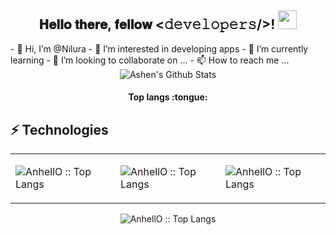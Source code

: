 <div align="center">
<h2> 𝐇𝐞𝐥𝐥𝐨 𝐭𝐡𝐞𝐫𝐞, 𝐟𝐞𝐥𝐥𝐨𝐰 <𝚍𝚎𝚟𝚎𝚕𝚘𝚙𝚎𝚛𝚜/>! <img src="https://github.com/Nilura/website/blob/master/img/Hi.gif" width="30px"></h2>
</div>
<div align="center" width="50">


</div>
- 👋 Hi, I’m @Nilura
- 👀 I’m interested in developing apps
- 🌱 I’m currently learning 
- 💞️ I’m looking to collaborate on ...
- 📫 How to reach me ...
<div align="center">
<img align="center" src="https://github-readme-stats.vercel.app/api?username=Nilura&include_all_commits=true&count_private=true&show_icons=true&line_height=20&title_color=7A7ADB&icon_color=2234AE&text_color=D3D3D3&bg_color=0,000000,130F40" alt="Ashen's Github Stats">
 
  </div>
 <h4 align="center">Top langs :tongue:</h4>
<h2>⚡ Technologies</h2>
<div align="center">
<table>
  <tr>
  <td><p><img src="https://camo.githubusercontent.com/b89bd9bf7b9de39f995f868b7e0f300998bd4cebcd9f49cb2bc6ad7ba5b11eed/68747470733a2f2f696d672e736869656c64732e696f2f62616467652f2d446172742d4533344632363f7374796c653d666c61742d737175617265266c6f676f3d44617274" alt="AnhellO :: Top Langs" /></p></td>

 <td><p><img src="https://camo.githubusercontent.com/cec92673ea713fa89ba2ae2033daf5851f6f39393ff5b93231aa707d424638d9/68747470733a2f2f696d672e736869656c64732e696f2f62616467652f2d4e6f64656a732d626c61636b3f7374796c653d666c61742d737175617265266c6f676f3d4e6f64652e6a73" alt="AnhellO :: Top Langs" /></p> </td>
 
 <td><p><img src="https://camo.githubusercontent.com/5ab7350f862f02c8f081b34d1ac1a02275ee7a793dc65f6c04ee56208dfb1656/68747470733a2f2f696d672e736869656c64732e696f2f62616467652f2d466c75747465722d7465616c3f7374796c653d666c61742d737175617265266c6f676f3d466c7574746572" alt="AnhellO :: Top Langs" /></p> </td>
</div>
  </tr>

</table>
</div>
<p align="center"><img src="https://github-readme-stats.vercel.app/api/top-langs/?username=Nilura&langs_count=10&theme=tokyonight&layout=compact" alt="AnhellO :: Top Langs" /></p>

<!---
Nilura/Nilura is a ✨ special ✨ repository because its `README.md` (this file) appears on your GitHub profile.
You can click the Preview link to take a look at your changes.
--->
